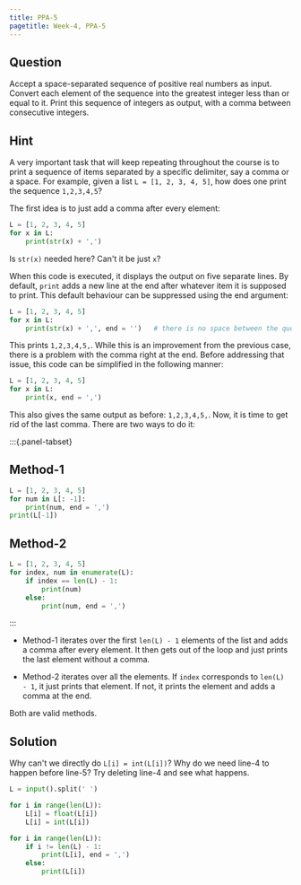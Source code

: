 ```yaml
---
title: PPA-5
pagetitle: Week-4, PPA-5
---
```


## Question

Accept a space-separated sequence of positive real numbers as input. Convert each element of the sequence into the greatest integer less than or equal to it. Print this sequence of integers as output, with a comma between consecutive integers.

## Hint

A very important task that will keep repeating throughout the course is to print a sequence of items separated by a specific delimiter, say a comma or a space. For example, given a list `L = [1, 2, 3, 4, 5]`, how does one print the sequence `1,2,3,4,5`?

The first idea is to just add a comma after every element:

```python
L = [1, 2, 3, 4, 5]
for x in L:
    print(str(x) + ',')
```

Is `str(x)` needed here? Can't it be just `x`? 

When this code is executed, it displays the output on five separate lines. By default, `print` adds a new line at the end after whatever item it is supposed to print. This default behaviour can be suppressed using the end argument:

```python
L = [1, 2, 3, 4, 5]
for x in L:
    print(str(x) + ',', end = '')	# there is no space between the quotes
```

This prints `1,2,3,4,5,`. While this is an improvement from the previous case, there is a problem with the comma right at the end. Before addressing that issue, this code can be simplified in the following manner:

```python
L = [1, 2, 3, 4, 5]
for x in L:
    print(x, end = ',')
```

This also gives the same output as before: `1,2,3,4,5,`. Now, it is time to get rid of the last comma. There are two ways to do it:

:::{.panel-tabset}

## Method-1

```python
L = [1, 2, 3, 4, 5]
for num in L[: -1]:
	print(num, end = ',')
print(L[-1])
```

## Method-2

```python
L = [1, 2, 3, 4, 5]
for index, num in enumerate(L):
    if index == len(L) - 1:
        print(num)
    else:
        print(num, end = ',')
```

:::

- Method-1 iterates over the first `len(L) - 1` elements of the list and adds a comma after every element. It then gets out of the loop and just prints the last element without a comma.

- Method-2 iterates over all the elements. If `index` corresponds to `len(L) - 1`, it just prints that element. If not, it prints the element and adds a comma at the end. 

Both are valid methods.



## Solution

Why can't we directly do `L[i] = int(L[i])`? Why do we need line-4 to happen before line-5? Try deleting line-4 and see what happens.

```python
L = input().split(' ')

for i in range(len(L)):
    L[i] = float(L[i])
    L[i] = int(L[i])

for i in range(len(L)):
    if i != len(L) - 1:
        print(L[i], end = ',')
    else:
        print(L[i])
```

